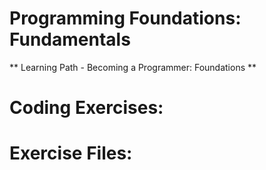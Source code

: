 # Programming Foundations: Fundamentals
** Learning Path - Becoming a Programmer: Foundations **

# Coding Exercises: 

# Exercise Files: 
